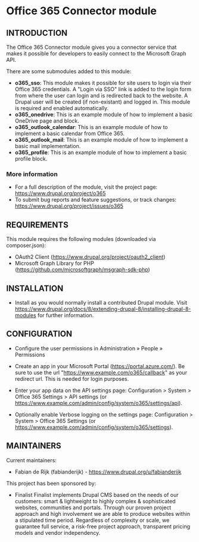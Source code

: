 # Office 365 Connector module

## INTRODUCTION

The Office 365 Connector module gives you a connector service that makes it
possible for developers to easily connect to the Microsoft Graph API.

There are some submodules added to this module:

* **o365_sso**: This module makes it possible for site users to login via their
  Office 365 credentials. A "Login via SSO" link is added to the login form
  from where the user can login and is redirected back to the website. A Drupal
  user will be created (if non-existant) and logged in. This module is required
  and enabled automatically.
* **o365_onedrive**: This is an example module of how to implement a basic OneDrive
  page and block.
* **o365_outlook_calendar**: This is an example module of how to implement a basic
  calendar from Office 365.
* **o365_outlook_mail**: This is an example module of how to implement a basic
  mail implementation.
* **o365_profile**: This is an example module of how to implement a basic profile
  block.

### More information

* For a full description of the module, visit the project page:
  https://www.drupal.org/project/o365
* To submit bug reports and feature suggestions, or track changes:
  https://www.drupal.org/project/issues/o365

## REQUIREMENTS

This module requires the following modules (downloaded via composer.json):

* OAuth2 Client (https://www.drupal.org/project/oauth2_client)
* Microsoft Graph Library for PHP (https://github.com/microsoftgraph/msgraph-sdk-php)

## INSTALLATION

* Install as you would normally install a contributed Drupal module. Visit
  https://www.drupal.org/docs/8/extending-drupal-8/installing-drupal-8-modules
  for further information.

## CONFIGURATION

* Configure the user permissions in Administration » People » Permissions

* Create an app in your Microsoft Portal (https://portal.azure.com/). Be sure
  to use the url "https://www.example.com/o365/callback" as your redirect url.
  This is needed for login purposes.

* Enter your app data on the API settings page: Configuration > System >
  Office 365 Settings > API settings (or
  https://www.example.com/admin/config/system/o365/settings/api).

* Optionally enable Verbose logging on the settings page: Configuration >
  System > Office 365 Settings (or
  https://www.example.com/admin/config/system/o365/settings).


## MAINTAINERS

Current maintainers:

* Fabian de Rijk (fabianderijk) - https://www.drupal.org/u/fabianderijk

This project has been sponsored by:

* Finalist
  Finalist implements Drupal CMS based on the needs of our customers: smart &
  lightweight to highly complex & sophisticated websites, communities and
  portals. Through our proven project approach and high involvement we are
  able to produce websites within a stipulated time period. Regardless of
  complexity or scale, we guarantee full service, a risk-free project
  approach, transparent pricing models and vendor independency.
